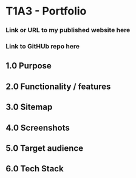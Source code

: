 # T1A3 - Portfolio 

### Link or URL to my published website here

### Link to GitHUb repo here

## 1.0	Purpose

## 2.0	Functionality  / features

## 3.0 	Sitemap

## 4.0	Screenshots

## 5.0 	Target audience

## 6.0	Tech Stack

